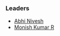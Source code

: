 ### Leaders
* [Abhi Nivesh](mailto:abhi.nivesh@owasp.org)
* [Monish Kumar R](mailto:monish.kumar@owasp.org)
